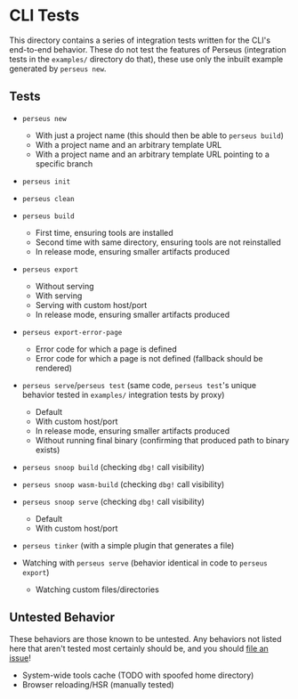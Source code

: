 # CLI Tests

This directory contains a series of integration tests written for the CLI's end-to-end behavior. These do not test the features of Perseus (integration tests in the `examples/` directory do that), these use only the inbuilt example generated by `perseus new`.

## Tests

- `perseus new`
  - With just a project name (this should then be able to `perseus build`)
  - With a project name and an arbitrary template URL
  - With a project name and an arbitrary template URL pointing to a specific branch
- `perseus init`
- `perseus clean`
- `perseus build`
  - First time, ensuring tools are installed
  - Second time with same directory, ensuring tools are not reinstalled
  - In release mode, ensuring smaller artifacts produced
- `perseus export`
  - Without serving
  - With serving
  - Serving with custom host/port
  - In release mode, ensuring smaller artifacts produced
- `perseus export-error-page`
  - Error code for which a page is defined
  - Error code for which a page is not defined (fallback should be rendered)
- `perseus serve`/`perseus test` (same code, `perseus test`'s unique behavior tested in `examples/` integration tests by proxy)
  - Default
  - With custom host/port
  - In release mode, ensuring smaller artifacts produced
  - Without running final binary (confirming that produced path to binary exists)
- `perseus snoop build` (checking `dbg!` call visibility)
- `perseus snoop wasm-build` (checking `dbg!` call visibility)
- `perseus snoop serve` (checking `dbg!` call visibility)
  - Default
  - With custom host/port
- `perseus tinker` (with a simple plugin that generates a file)

- Watching with `perseus serve` (behavior identical in code to `perseus export`)
  - Watching custom files/directories

## Untested Behavior

These behaviors are those known to be untested. Any behaviors not listed here that aren't tested most certainly should be, and you should [file an issue](https://github.com/artic-hen7/perseus/issues/new/choose)!

- System-wide tools cache (TODO with spoofed home directory)
- Browser reloading/HSR (manually tested)
